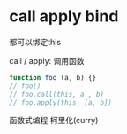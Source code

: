 # call apply bind
  都可以绑定this

  call / apply: 调用函数
  ```js
  function foo (a, b) {}
  // foo()
  // foo.call(this, a , b)
  // foo.apply(this, [a, b])
  ```

  函数式编程
  柯里化(curry)